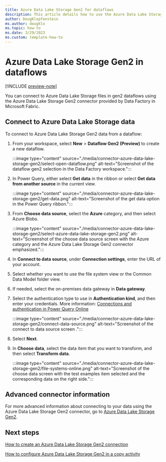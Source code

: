```yaml
---
title: Azure Data Lake Storage Gen2 for dataflows
description: This article details how to use the Azure Data Lake Storage Gen2 connector in dataflows.
author: DougKlopfenstein
ms.author: dougklo
ms.topic: how-to
ms.date: 3/29/2023
ms.custom: template-how-to 
---
```


# Azure Data Lake Storage Gen2 in dataflows

[!INCLUDE [preview-note](../includes/preview-note.md)]

You can connect to Azure Data Lake Storage files in gen2 dataflows using the Azure Data Lake Storage Gen2 connector provided by Data Factory in Microsoft Fabric.

## Connect to Azure Data Lake Storage data

To connect to Azure Data Lake Storage Gen2 data from a dataflow:

1. From your workspace, select **New** > **Dataflow Gen2 (Preview)** to create a new dataflow.

   :::image type="content" source="./media/connector-azure-data-lake-storage-gen2/select-open-dataflow.png" alt-text="Screenshot of the dataflow gen2 selection in the Data Factory workspace.":::

1. In Power Query, either select **Get data** in the ribbon or select **Get data from another source** in the current view.

   :::image type="content" source="./media/connector-azure-data-lake-storage-gen2/get-data.png" alt-text="Screenshot of the get data option in the Power Query ribbon.":::

1. From **Choose data source**, select the **Azure** category, and then select Azure Blobs.

   :::image type="content" source="./media/connector-azure-data-lake-storage-gen2/select-azure-data-lake-storage-gen2.png" alt-text="Screenshot of the choose data source screen with the Azure category and the Azure Data Lake Storage Gen2 connector emphasized.":::

1. In **Connect to data source**, under **Connection settings**, enter the URL of your account.

1. Select whether you want to use the file system view or the Common Data Model folder view.

1. If needed, select the on-premises data gateway in **Data gateway**.

1. Select the authentication type to use in **Authentication kind**, and then enter your credentials. More information: [Connections and authentication in Power Query Online](/power-query/connection-authentication-pqo)

   :::image type="content" source="./media/connector-azure-data-lake-storage-gen2/connect-data-source.png" alt-text="Screenshot of the connect to data source screen .":::

1. Select **Next**.

1. In **Choose data**, select the data item that you want to transform, and then select **Transform data**.

   :::image type="content" source="./media/connector-azure-data-lake-storage-gen2/file-systems-online.png" alt-text="Screenshot of the choose data screen with the test examples item selected and the corresponding data on the right side.":::

## Advanced connector information

For more advanced information about connecting to your data using the Azure Data Lake Storage Gen2 connector, go to [Azure Data Lake Storage Gen2](/power-query/connectors/data-lake-storage).

## Next steps

[How to create an Azure Data Lake Storage Gen2 connection](connector-azure-data-lake-storage-gen2.md)

[How to configure Azure Data Lake Storage Gen2 in a copy activity](connector-azure-data-lake-storage-gen2-copy-activity.md)
